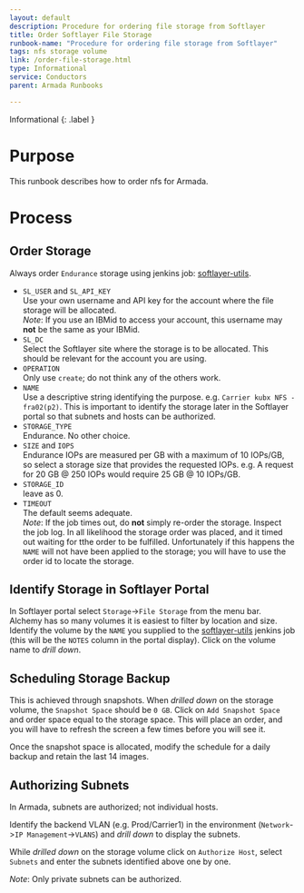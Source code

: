 ```yaml
---
layout: default
description: Procedure for ordering file storage from Softlayer
title: Order Softlayer File Storage
runbook-name: "Procedure for ordering file storage from Softlayer"
tags: nfs storage volume
link: /order-file-storage.html
type: Informational
service: Conductors
parent: Armada Runbooks

---
```


Informational
{: .label }

# Purpose

This runbook describes how to order nfs for Armada.


# Process

## Order Storage

Always order `Endurance` storage using jenkins job: [softlayer-utils](https://alchemy-containers-jenkins.swg-devops.com:8443/job/Containers-Volumes/view/SoftLayer/job/softlayer-utils/).

- `SL_USER` and `SL_API_KEY`<br>
  Use your own username and API key for the account where the file storage will be allocated.<br>
  *Note*: If you use an IBMid to access your account, this username may **not** be the same as your IBMid.  
- `SL_DC`<br>
  Select the Softlayer site where the storage is to be allocated. This should be relevant for the account you are using.  
- `OPERATION`<br>
  Only use `create`; do not think any of the others work. 
- `NAME`<br>
  Use a descriptive string identifying the purpose.  e.g. `Carrier kubx NFS - fra02(p2)`. This is important to identify the storage later in the Softlayer portal so that subnets and hosts can be authorized.  
- `STORAGE_TYPE`<br>
  Endurance. No other choice.  
- `SIZE` and `IOPS`<br>
  Endurance IOPs are measured per GB with a maximum of 10 IOPs/GB, so select a storage size that provides the requested IOPs. e.g. A request for 20 GB @ 250 IOPs would require 25 GB @ 10 IOPs/GB.  
- `STORAGE_ID`<br>
  leave as 0.  
- `TIMEOUT`<br>
  The default seems adequate.<br>
  *Note*: If the job times out, do **not** simply re-order the storage. Inspect the job log. In all likelihood the storage order was placed, and it timed out waiting for tthe order to be fulfilled. Unfortunately if this happens the `NAME` will not have been applied to the storage; you will have to use the order id to locate the storage.  

## Identify Storage in Softlayer Portal

In Softlayer portal select `Storage`->`File Storage` from the menu bar.  Alchemy has so many volumes it is easiest to filter by location and size.  Identify the volume by the `NAME` you supplied to the [softlayer-utils](https://alchemy-containers-jenkins.swg-devops.com:8443/job/Containers-Volumes/view/SoftLayer/job/softlayer-utils/) jenkins job (this will be the `NOTES` column in the portal display). Click on the volume name to *drill down*.  

## Scheduling Storage Backup

This is achieved through snapshots. When *drilled down* on the storage volume, the `Snapshot Space` should be `0 GB`.  Click on `Add Snapshot Space` and order space equal to the storage space. This will place an order, and you will have to refresh the screen a few times before you will see it.  

Once the snapshot space is allocated, modify the schedule for a daily backup and retain the last 14 images.  

## Authorizing Subnets

In Armada, subnets are authorized; not individual hosts.  

Identify the backend VLAN (e.g. Prod/Carrier1) in the environment (`Network`->`IP Management`->`VLANS`) and *drill down* to display the subnets.

While *drilled down* on the storage volume click on `Authorize Host`, select `Subnets` and enter the subnets identified above one by one.  

*Note*: Only private subnets can be authorized.
